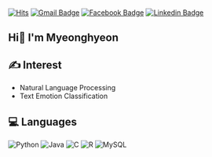 ## <h1 align="center">

[![Hits](https://hits.seeyoufarm.com/api/count/incr/badge.svg?url=https%3A%2F%2Fgithub.com%2FRYU-BB&count_bg=%2379C83D&title_bg=%23555555&icon=&icon_color=%23E7E7E7&title=hits&edge_flat=false)](https://hits.seeyoufarm.com) [![Gmail Badge](https://img.shields.io/badge/Gmail-d14836?style=flat-square&logo=Gmail&logoColor=white&link=mailto:tmxkdd5790@gmail.com)](mailto:tmxkdd5790@gmail.com) [![Facebook Badge](https://img.shields.io/badge/facebook-1877f2?style=flat-square&logo=facebook&logoColor=white&link=https://www.facebook.com/tmxkdd5790)](https://www.facebook.com/tmxkdd5790) [![Linkedin Badge](https://img.shields.io/badge/-LinkedIn-blue?style=flat-square&logo=Linkedin&logoColor=white&link=https://www.linkedin.com/in/myeonghyeon-ryu-969709212/)](https://www.linkedin.com/in/myeonghyeon-ryu-969709212/)

## Hi👋  I'm Myeonghyeon </h1>


## ✍ Interest
- Natural Language Processing
- Text Emotion Classification

## 💻 Languages
![Python](https://img.shields.io/badge/Python-3776AB?style=flat-square&logo=Python&logoColor=white) ![Java](https://img.shields.io/badge/Java-007396?style=flat-square&logo=Java&logoColor=white) ![C](https://img.shields.io/badge/C-A8B9CC?style=flat-square&logo=C&logoColor=white) ![R](https://img.shields.io/badge/R-276DC3?style=flat-square&logo=R&logoColor=white) ![MySQL](https://img.shields.io/badge/MySQL-4479A1?style=flat-square&logo=MySQL&logoColor=white)
